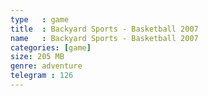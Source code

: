 ```yaml
---
type   : game
title  : Backyard Sports - Basketball 2007
name   : Backyard Sports - Basketball 2007
categories: [game]
size: 205 MB
genre: adventure
telegram : 126
---
```


